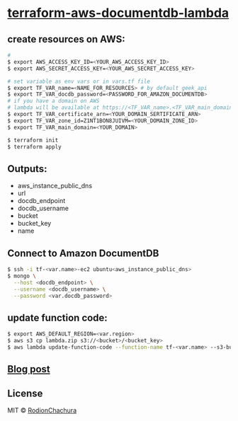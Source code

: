 # [terraform-aws-documentdb-lambda](https://medium.com/p/34a5d1061c15)

>
## create resources on AWS:
```bash
#
$ export AWS_ACCESS_KEY_ID=<YOUR_AWS_ACCESS_KEY_ID>
$ export AWS_SECRET_ACCESS_KEY=<YOUR_AWS_SECRET_ACCESS_KEY>

# set variable as env vars or in vars.tf file
$ export TF_VAR_name=<NAME_FOR_RESOURCES> # by default geek_api
$ export TF_VAR_docdb_password=<PASSWORD_FOR_AMAZON_DOCUMENTDB>
# if you have a domain on AWS
# lambda will be available at https://<TF_VAR_name>.<TF_VAR_main_domain>
$ export TF_VAR_certificate_arn=<YOUR_DOMAIN_SERTIFICATE_ARN>
$ export TF_VAR_zone_id=Z1NT1BON8JUIVM=<YOUR_DOMAIN_ZONE_ID>
$ export TF_VAR_main_domain=<YOUR_DOMAIN>

$ terraform init
$ terraform apply
```

## Outputs:
 - aws_instance_public_dns
 - url
 - docdb_endpoint
 - docdb_username
 - bucket
 - bucket_key
 - name

## Connect to Amazon DocumentDB
```bash
$ ssh -i tf-<var.name>-ec2 ubuntu<aws_instance_public_dns>
$ mongo \
  --host <docdb_endpoint> \
  --username <docdb_username> \
  --password <var.docdb_password>
```

## update function code:
```bash
$ export AWS_DEFAULT_REGION=<var.region>
$ aws s3 cp lambda.zip s3://<bucket>/<bucket_key>
$ aws lambda update-function-code --function-name tf-<var.name> --s3-bucket <bucket> --s3-key <bucket_key>
```

## [Blog post](https://geekrodion.com/blog/documentdb-terraform)

## License

MIT © [RodionChachura](https://geekrodion.com)
